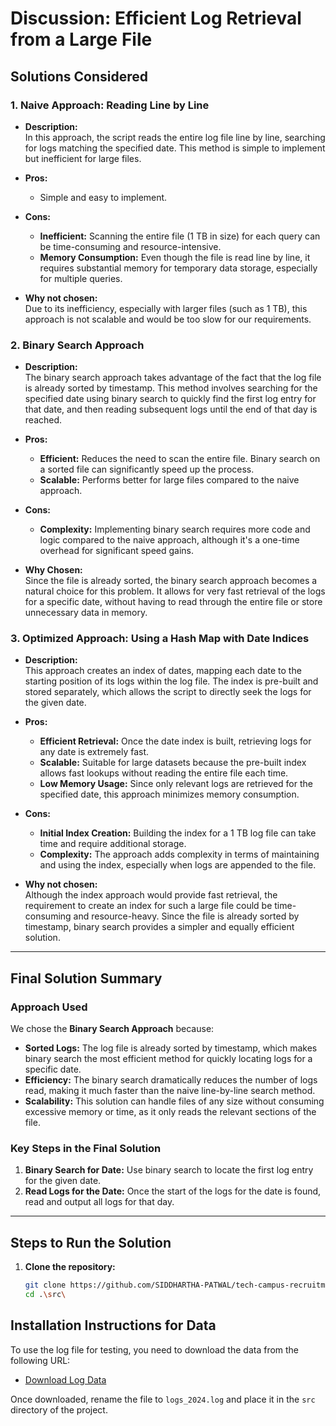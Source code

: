 # Discussion: Efficient Log Retrieval from a Large File

## Solutions Considered

### 1. **Naive Approach: Reading Line by Line**
   - **Description:**  
     In this approach, the script reads the entire log file line by line, searching for logs matching the specified date. This method is simple to implement but inefficient for large files.
   
   - **Pros:**
     - Simple and easy to implement.
   
   - **Cons:**
     - **Inefficient:** Scanning the entire file (1 TB in size) for each query can be time-consuming and resource-intensive.
     - **Memory Consumption:** Even though the file is read line by line, it requires substantial memory for temporary data storage, especially for multiple queries.
   
   - **Why not chosen:**  
     Due to its inefficiency, especially with larger files (such as 1 TB), this approach is not scalable and would be too slow for our requirements.

### 2. **Binary Search Approach**
   - **Description:**  
     The binary search approach takes advantage of the fact that the log file is already sorted by timestamp. This method involves searching for the specified date using binary search to quickly find the first log entry for that date, and then reading subsequent logs until the end of that day is reached.
   
   - **Pros:**
     - **Efficient:** Reduces the need to scan the entire file. Binary search on a sorted file can significantly speed up the process.
     - **Scalable:** Performs better for large files compared to the naive approach.
   
   - **Cons:**
     - **Complexity:** Implementing binary search requires more code and logic compared to the naive approach, although it's a one-time overhead for significant speed gains.
   
   - **Why Chosen:**  
     Since the file is already sorted, the binary search approach becomes a natural choice for this problem. It allows for very fast retrieval of the logs for a specific date, without having to read through the entire file or store unnecessary data in memory.

### 3. **Optimized Approach: Using a Hash Map with Date Indices**
   - **Description:**  
     This approach creates an index of dates, mapping each date to the starting position of its logs within the log file. The index is pre-built and stored separately, which allows the script to directly seek the logs for the given date.
   
   - **Pros:**
     - **Efficient Retrieval:** Once the date index is built, retrieving logs for any date is extremely fast.
     - **Scalable:** Suitable for large datasets because the pre-built index allows fast lookups without reading the entire file each time.
     - **Low Memory Usage:** Since only relevant logs are retrieved for the specified date, this approach minimizes memory consumption.
   
   - **Cons:**
     - **Initial Index Creation:** Building the index for a 1 TB log file can take time and require additional storage.
     - **Complexity:** The approach adds complexity in terms of maintaining and using the index, especially when logs are appended to the file.

   - **Why not chosen:**  
     Although the index approach would provide fast retrieval, the requirement to create an index for such a large file could be time-consuming and resource-heavy. Since the file is already sorted by timestamp, binary search provides a simpler and equally efficient solution.

---

## Final Solution Summary

### Approach Used
We chose the **Binary Search Approach** because:
- **Sorted Logs:** The log file is already sorted by timestamp, which makes binary search the most efficient method for quickly locating logs for a specific date.
- **Efficiency:** The binary search dramatically reduces the number of logs read, making it much faster than the naive line-by-line search method.
- **Scalability:** This solution can handle files of any size without consuming excessive memory or time, as it only reads the relevant sections of the file.

### Key Steps in the Final Solution
1. **Binary Search for Date:** Use binary search to locate the first log entry for the given date.
2. **Read Logs for the Date:** Once the start of the logs for the date is found, read and output all logs for that day.

---

## Steps to Run the Solution

1. **Clone the repository:**
   ```bash
   git clone https://github.com/SIDDHARTHA-PATWAL/tech-campus-recruitment-2025.git
   cd .\src\

## Installation Instructions for Data

To use the log file for testing, you need to download the data from the following URL:

- [Download Log Data](https://limewire.com/d/0c95044f-d489-4101-bf1a-ca48839eea86#cVKnm0pKXpN6pjsDwav4f5MNssotyy0C8Xvaor1bA5U)

Once downloaded, rename the file to `logs_2024.log` and place it in the `src` directory of the project.

